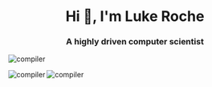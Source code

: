 <h1 align="center">Hi 👋, I'm Luke Roche</h1>
<h3 align="center">A highly driven computer scientist</h3>

<p align="left"> <img src="https://komarev.com/ghpvc/?username=compiler&label=Profile%20views&color=0e75b6&style=flat" alt="compiler" /> </p>




<p><img align="left" src="https://github-readme-stats.vercel.app/api/top-langs?username=compiler&show_icons=true&locale=en&layout=compact" alt="compiler" /></p>


<p><img align="center" src="https://github-readme-streak-stats.herokuapp.com/?user=compiler&" alt="compiler" /></p>


